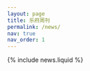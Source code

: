 ```yaml
---
layout: page
title: 乐府周刊
permalink: /news/
nav: true
nav_order: 1
---
```


{% include news.liquid %}

